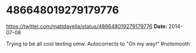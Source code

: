 # 486648019279179776
https://twitter.com/mattdavella/status/486648019279179776
**Date:** 2014-07-08

Trying to be all cool texting omw. Autocorrects to "On my way!" #notsmooth
